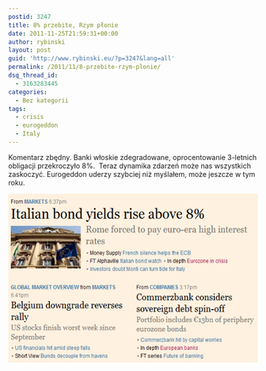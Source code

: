 ```yaml
---
postid: 3247
title: 8% przebite, Rzym płonie
date: 2011-11-25T21:59:31+00:00
author: rybinski
layout: post
guid: 'http://www.rybinski.eu/?p=3247&lang=all'
permalink: /2011/11/8-przebite-rzym-plonie/
dsq_thread_id:
  - 3163283445
categories:
  - Bez kategorii
tags:
  - crisis
  - eurogeddon
  - Italy
---
```

Komentarz zbędny. Banki włoskie zdegradowane, oprocentowanie 3-letnich obligacji przekroczyło 8%.  Teraz dynamika zdarzeń może nas wszystkich zaskoczyć. Eurogeddon uderzy szybciej niż myślałem, może jeszcze w tym roku.

<p style="text-align: center;">
  <img class="aligncenter size-full wp-image-3248" title="Italy_8_percent" src="/uploads/Italy_8_percent.png" alt="Italy_8_percent" width="536" height="341" />
</p>
